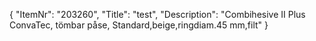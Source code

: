 {
  "ItemNr": "203260",
  "Title": "test",
  "Description": "Combihesive II Plus ConvaTec, tömbar påse, Standard,beige,ringdiam.45 mm,filt"
}